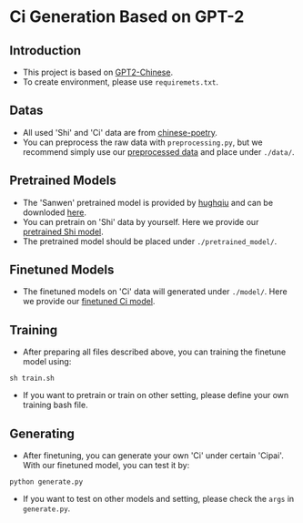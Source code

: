 # Ci Generation Based on GPT-2

## Introduction

- This project is based on [GPT2-Chinese](https://github.com/Morizeyao/GPT2-Chinese).
- To create environment, please use `requiremets.txt`.

## Datas

- All used 'Shi' and 'Ci' data are from [chinese-poetry](https://github.com/chinese-poetry/chinese-poetry).
- You can preprocess the raw data with `preprocessing.py`, 
but we recommend simply use our [preprocessed data](https://drive.google.com/drive/folders/1daj7wzaDJPs9p80EaDXWcqCki-bMHPhr?usp=sharing) 
and place under `./data/`.

## Pretrained Models

- The 'Sanwen' pretrained model is provided by [hughqiu](https://github.com/hughqiu "hughqiu") 
and can be downloded [here](https://drive.google.com/drive/folders/1rJC4niJKMVwixUQkuL9k5teLRnEYTmUf?usp=sharing).
- You can pretrain on 'Shi' data by yourself. Here we provide our [pretrained Shi model](https://drive.google.com/drive/folders/1qSVWn-NtzWW_XI8AuQx5TL1hk7UxLhZ_?usp=sharing).
- The pretrained model should be placed under `./pretrained_model/`.

## Finetuned Models

- The finetuned models on 'Ci' data will generated under `./model/`. Here we provide our [finetuned Ci model](https://drive.google.com/drive/folders/1f2WeXOoO6t7YPzMRPX9D_TsSQI0fXrkT?usp=sharing).

## Training

- After preparing all files described above, you can training the finetune model using:
```
sh train.sh
```
- If you want to pretrain or train on other setting, please define your own training bash file.

## Generating

- After finetuning, you can generate your own 'Ci' under certain 'Cipai'. With our finetuned model, you can test it by:
```
python generate.py
```
- If you want to test on other models and setting, please check the `args` in `generate.py`.
